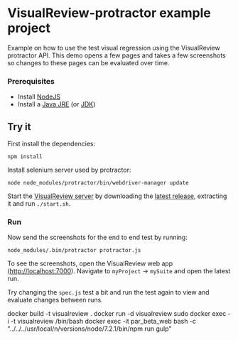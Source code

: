 # VisualReview-protractor example project

Example on how to use the test visual regression using the VisualReview protractor API.
This demo opens a few pages and takes a few screenshots so changes to these pages can be evaluated over time.

### Prerequisites
* Install [NodeJS](http://nodejs.org/)
* Install a [Java JRE](http://java.com/nl) (or [JDK](http://www.oracle.com/technetwork/java/javase/downloads/index.html))

## Try it

First install the dependencies:

```shell
npm install
```

Install selenium server used by protractor:

```shell
node node_modules/protractor/bin/webdriver-manager update
```

Start the [VisualReview server](https://github.com/xebia/VisualReview) by downloading the [latest release](https://github.com/xebia/VisualReview/releases), extracting it and run `./start.sh`.

### Run

Now send the screenshots for the end to end test by running:

```shell
node_modules/.bin/protractor protractor.js
```

To see the screenshots, open the VisualReview web app ([http://localhost:7000](http://localhost:7000)).
Navigate to `myProject` -> `mySuite` and open the latest run.

Try changing the `spec.js` test a bit and run the test again to view and evaluate changes between runs.



docker build -t visualreview .
docker run -d visualreview
sudo docker exec -i -t visualreview /bin/bash
docker exec -it par_beta_web bash -c "../../../usr/local/n/versions/node/7.2.1/bin/npm run gulp"
